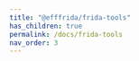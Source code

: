 ```yaml
---
title: "@efffrida/frida-tools"
has_children: true
permalink: /docs/frida-tools
nav_order: 3
---
```

